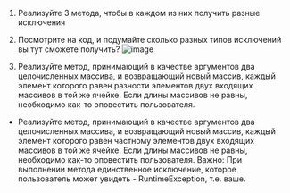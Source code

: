1. Реализуйте 3 метода, чтобы в каждом из них получить разные исключения

2. Посмотрите на код, и подумайте сколько разных типов исключений вы тут сможете получить?
![image](https://user-images.githubusercontent.com/99810114/191247478-5c8a8c8e-c8d5-4aaa-aec4-b2fef794cfc9.png)


3. Реализуйте метод, принимающий в качестве аргументов два целочисленных массива, и возвращающий новый массив, каждый
элемент которого равен разности элементов двух входящих массивов в той же ячейке. Если длины массивов не равны,
необходимо как-то оповестить пользователя.

* Реализуйте метод, принимающий в качестве аргументов два целочисленных массива, и возвращающий новый массив, каждый
  элемент которого равен частному элементов двух входящих массивов в той же ячейке. Если длины массивов не равны,
  необходимо как-то оповестить пользователя. Важно: При выполнении метода единственное исключение, которое пользователь
  может увидеть - RuntimeException, т.е. ваше.
